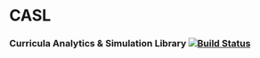 # CASL
### Curricula Analytics & Simulation Library [![Build Status](https://travis-ci.org/M-S-H/CASL.svg?branch=master)](https://travis-ci.org/M-S-H/CASL)

